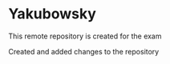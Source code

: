 # Yakubowsky
This remote repository is created for the exam


Created and added changes to the repository
